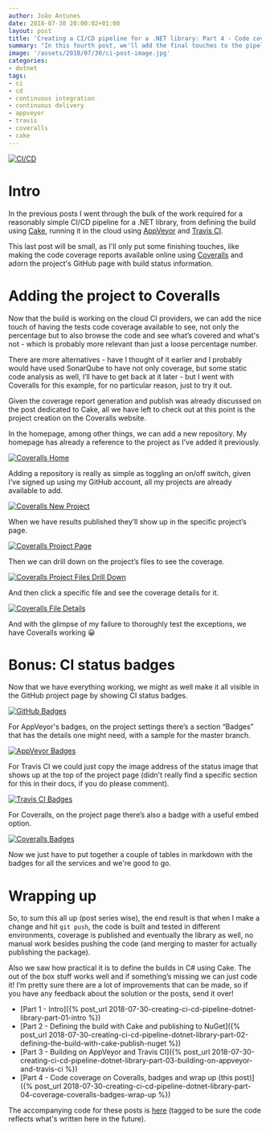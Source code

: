 ```yaml
---
author: João Antunes
date: 2018-07-30 20:00:02+01:00
layout: post
title: 'Creating a CI/CD pipeline for a .NET library: Part 4 - Code coverage on Coveralls, badges and wrap up'
summary: "In this fourth post, we'll add the final touches to the pipeline, publishing the code coverage report and adding some badges to GitHub."
image: '/assets/2018/07/30/ci-post-image.jpg'
categories:
- dotnet
tags:
- ci
- cd
- continuous integration
- continuous delivery
- appveyor
- travis
- coveralls
- cake
---
```


[![CI/CD](/assets/2018/07/30/ci-post-image.jpg)](/assets/2018/07/30/ci-post-image.jpg)

# Intro
In the previous posts I went through the bulk of the work required for a reasonably simple CI/CD pipeline for a .NET library, from defining the build using [Cake](https://cakebuild.net/), running it in the cloud using [AppVeyor](https://www.appveyor.com/) and [Travis CI](https://travis-ci.org/).

This last post will be small, as I'll only put some finishing touches, like making the code coverage reports available online using [Coveralls](https://coveralls.io/) and adorn the project's GitHub page with build status information.

# Adding the project to Coveralls
Now that the build is working on the cloud CI providers, we can add the nice touch of having the tests code coverage available to see, not only the percentage but to also browse the code and see what’s covered and what's not - which is probably more relevant than just a loose percentage number.

There are more alternatives - have I thought of it earlier and I probably would have used SonarQube to have not only coverage, but some static code analysis as well, I’ll have to get back at it later - but I went with Coveralls for this example, for no particular reason, just to try it out.

Given the coverage report generation and publish was already discussed on the post dedicated to Cake, all we have left to check out at this point is the project creation on the Coveralls website.

In the homepage, among other things, we can add a new repository. My homepage has already a reference to the project as I’ve added it previously.

[![Coveralls Home](/assets/2018/07/30/coveralls-home.jpg)](/assets/2018/07/30/coveralls-home.jpg)

Adding a repository is really as simple as toggling an on/off switch, given I’ve signed up using my GitHub account, all my projects are already available to add.

[![Coveralls New Project](/assets/2018/07/30/coveralls-new-project.jpg)](/assets/2018/07/30/coveralls-new-project.jpg)

When we have results published they’ll show up in the specific project’s page.

[![Coveralls Project Page](/assets/2018/07/30/coveralls-project-page.jpg)](/assets/2018/07/30/coveralls-project-page.jpg)

Then we can drill down on the project’s files to see the coverage.

[![Coveralls Project Files Drill Down](/assets/2018/07/30/coveralls-project-files-drill-down.jpg)](/assets/2018/07/30/coveralls-project-files-drill-down.jpg)

And then click a specific file and see the coverage details for it.

[![Coveralls File Details](/assets/2018/07/30/coveralls-file-details.jpg)](/assets/2018/07/30/coveralls-file-details.jpg)

And with the glimpse of my failure to thoroughly test the exceptions, we have Coveralls working 😀

# Bonus: CI status badges
Now that we have everything working, we might as well make it all visible in the GitHub project page by showing CI status badges.

[![GitHub Badges](/assets/2018/07/30/github-badges.jpg)](/assets/2018/07/30/github-badges.jpg)

For AppVeyor's badges, on the project settings there’s a section “Badges” that has the details one might need, with a sample for the master branch.

[![AppVeyor Badges](/assets/2018/07/30/appveyor-badges.jpg)](/assets/2018/07/30/appveyor-badges.jpg)

For Travis CI we could just copy the image address of the status image that shows up at the top of the project page (didn't really find a specific section for this in their docs, if you do please comment).

[![Travis CI Badges](/assets/2018/07/30/travis-badges.jpg)](/assets/2018/07/30/travis-badges.jpg)

For Coveralls, on the project page there’s also a badge with a useful embed option.

[![Coveralls Badges](/assets/2018/07/30/coveralls-badges.jpg)](/assets/2018/07/30/coveralls-badges.jpg)

Now we just have to put together a couple of tables in markdown with the badges for all the services and we're good to go.

# Wrapping up
So, to sum this all up (post series wise), the end result is that when I make a change and hit `git push`, the code is built and tested in different environments, coverage is published and eventually the library as well, no manual work besides pushing the code (and merging to master for actually publishing the package).

Also we saw how practical it is to define the builds in C# using Cake. The out of the box stuff works well and if something’s missing we can just code it!
I’m pretty sure there are a lot of improvements that can be made, so if you have any feedback about the solution or the posts, send it over!

- [Part 1 - Intro]({% post_url 2018-07-30-creating-ci-cd-pipeline-dotnet-library-part-01-intro %})
- [Part 2 - Defining the build with Cake and publishing to NuGet]({% post_url 2018-07-30-creating-ci-cd-pipeline-dotnet-library-part-02-defining-the-build-with-cake-publish-nuget %})
- [Part 3 - Building on AppVeyor and Travis CI]({% post_url 2018-07-30-creating-ci-cd-pipeline-dotnet-library-part-03-building-on-appveyor-and-travis-ci %})
- [Part 4 - Code coverage on Coveralls, badges and wrap up (this post)]({% post_url 2018-07-30-creating-ci-cd-pipeline-dotnet-library-part-04-coverage-coveralls-badges-wrap-up %})

The accompanying code for these posts is [here](https://github.com/CodingMilitia/GrpcExtensions/tree/july-blog-post) (tagged to be sure the code reflects what's written here in the future).